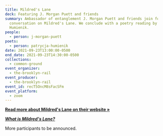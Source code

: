 ```yaml
---
title: Mildred's Lane
deck: Featuring J. Morgan Puett and friends
summary: Ambassador of entanglement J. Morgan Puett and friends join for a
  conversation on Mildred's Lane. We conclude with a poetry reading by Patrycja
  Humienik.
people:
  - person: j-morgan-puett
poets:
  - person: patrycja-humienik
date: 2021-09-23T13:00:00-0500
end_date: 2021-09-23T14:30:00-0500
collections:
  - common-ground
event_organizer:
  - the-brooklyn-rail
event_producer:
  - the-brooklyn-rail
event_id: recT5OncM8sFacSFm
event_platform:
  - zoom
---
```

**[Read more about Mildred's Lane on their website »](http://www.mildredslane.com/)**

***[What is Mildred's Lane?](https://www.youtube.com/watch?v=jb_P3NI-8jY)***



More participants to be announced.